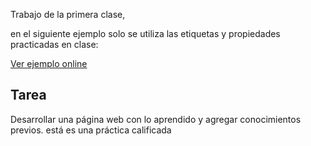 Trabajo de la primera clase,

en el siguiente ejemplo solo se utiliza las etiquetas y propiedades 
practicadas en clase:

<a href="http://YetsuPe.github.io/Trabajo-1era-clase">Ver ejemplo online</a>

<h2>Tarea</h2>

Desarrollar una página web con lo aprendido y agregar conocimientos previos.
está es una práctica calificada
